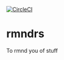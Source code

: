 [![CircleCI](https://circleci.com/gh/Xetius/rmndrs.svg?style=shield)](https://circleci.com/gh/Xetius/rmndrs)

# rmndrs
To rmnd you of stuff

